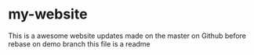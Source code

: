 # my-website
This is a awesome website
updates made on the master on Github  before rebase
on demo branch
this file is a readme

